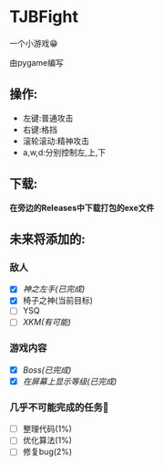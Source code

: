 # TJBFight

一个小游戏😁

由pygame编写

## 操作:

* 左键:普通攻击
* 右键:格挡
* 滚轮滚动:精神攻击
* a,w,d:分别控制左,上,下

## 下载:

__在旁边的Releases中下载打包的exe文件__

## 未来将添加的:

### 敌人

- [x] _神之左手(已完成)_
- [x] 椅子之神(当前目标)
- [ ] YSQ
- [ ] _XKM(有可能)_

### 游戏内容

- [x] _Boss(已完成)_
- [x] _在屏幕上显示等级(已完成)_

### 几乎不可能完成的任务🤔

- [ ] 整理代码(1%)
- [ ] 优化算法(1%)
- [ ] 修复bug(2%)